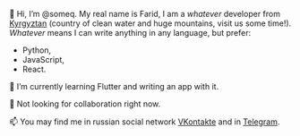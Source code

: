 👋 Hi, I’m @someq. My real name is Farid, I am a *whatever* developer from [Kyrgyztan](https://en.wikipedia.org/wiki/Kyrgyzstan) (country of clean water and huge mountains, visit us some time!).
*Whatever* means I can write anything in any language, but prefer:
 * Python,
 * JavaScript,
 * React.

🌱 I’m currently learning Flutter and writing an app with it.

💞️ Not looking for collaboration right now.

📫 You may find me in russian social network [VKontakte](https://vk.com/ita_hzom) and in [Telegram](https://t.me/Hzom1).

<!---
someq/someq is a ✨ special ✨ repository because its `README.md` (this file) appears on your GitHub profile.
You can click the Preview link to take a look at your changes.
--->
